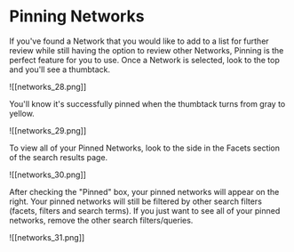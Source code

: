 # Pinning Networks

If you've found a Network that you would like to add to a list for further review while still having the option to review other Networks, Pinning is the perfect feature for you to use.
Once a Network is selected, look to the top and you'll see a thumbtack.

![[networks_28.png]]

   You'll know it's successfully pinned when the thumbtack turns from gray to yellow.

![[networks_29.png]]

   To view all of your Pinned Networks, look to the side in the Facets section of the search results page.

![[networks_30.png]]

   After checking the "Pinned" box, your pinned networks will appear on the right. Your pinned networks will still be filtered by other search filters (facets, filters and search terms). If you just want to see all of your pinned networks, remove the other search filters/queries.

![[networks_31.png]]

